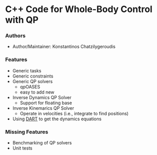 # C++ Code for Whole-Body Control with QP

### Authors

- Author/Maintainer: Konstantinos Chatzilygeroudis

### Features

- Generic tasks
- Generic constraints
- Generic QP solvers
    - qpOASES
    - easy to add new
- Inverse Dynamics QP Solver
    - Support for floating base
- Inverse Kinemarics QP Solver
    - Operate in velocities (i.e., integrate to find positions)
- Using [DART](http://dartsim.github.io/) to get the dynamics equations


### Missing Features

- Benchmarking of QP solvers
- Unit tests
